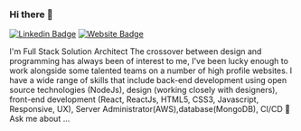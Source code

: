 ### Hi there 👋
[![Linkedin Badge](https://img.shields.io/badge/-Shivam-blue?style=flat-square&logo=Linkedin&logoColor=white&link=https://www.linkedin.com/in/shivam-chibber-9a6b8170/)](https://www.linkedin.com/in/shivam-chibber-9a6b8170/)
[![Website Badge](https://img.shields.io/badge/StackOverflow-Shivam-yellow)](https://stackoverflow.com/users/16333895/Shivam-)

I'm
Full Stack Solution Architect
The crossover between design and programming has always been of interest to me, I've been lucky enough to work alongside some talented teams on a number of high profile websites. I have a wide range of skills that include back-end development using open source technologies (NodeJs), design (working closely with designers), front-end development (React, ReactJs, HTML5, CSS3, Javascript, Responsive, UX), Server Administrator(AWS),database(MongoDB), CI/CD 
💬 Ask me about ...

<!--
**ShivamChibber-Developer/ShivamChibber-Developer** is a ✨ _special_ ✨ repository because its `README.md` (this file) appears on your GitHub profile.

Here are some ideas to get you started:

- 🔭 I’m currently working on ...
- 🌱 I’m currently learning ...
- 👯 I’m looking to collaborate on ...
- 🤔 I’m looking for help with ...
- 💬 Ask me about ...
- 📫 How to reach me: ...
- 😄 Pronouns: ...
- ⚡ Fun fact: ...
-->
